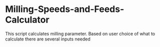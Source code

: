 # Milling-Speeds-and-Feeds-Calculator
This script calculates milling parameter. Based on user choice of what to calculate there are several inputs needed
